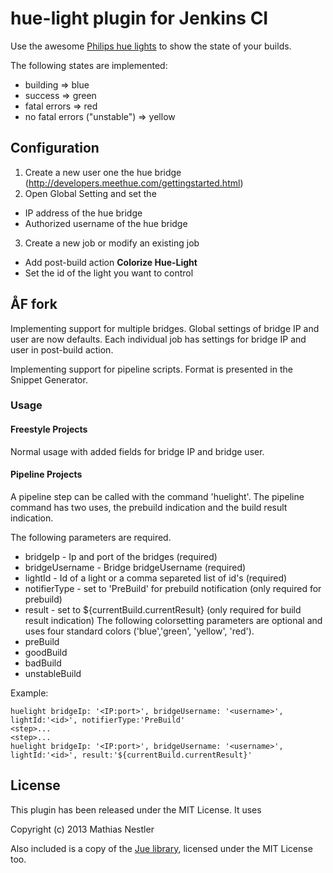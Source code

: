# hue-light plugin for Jenkins CI

Use the awesome [Philips hue lights](https://www.meethue.com) to show the state of your builds.

The following states are implemented:

* building => blue
* success => green
* fatal errors => red
* no fatal errors ("unstable") => yellow


## Configuration

1. Create a new user one the hue bridge (http://developers.meethue.com/gettingstarted.html)
2. Open Global Setting and set the
  * IP address of the hue bridge
  * Authorized username of the hue bridge
3. Create a new job or modify an existing job
  * Add post-build action **Colorize Hue-Light**
  * Set the id of the light you want to control


## ÅF fork

Implementing support for multiple bridges. Global settings of bridge IP and
user are now defaults. Each individual job has settings for bridge IP and user
in post-build action.

Implementing support for pipeline scripts. Format is presented in the Snippet
Generator.

### Usage
#### Freestyle Projects
Normal usage with added fields for bridge IP and bridge user.
#### Pipeline Projects
A pipeline step can be called with the command 'huelight'.
The pipeline command has two uses, the prebuild indication and the build
result indication.

The following parameters are required.
* bridgeIp  - Ip and port of the bridges (required)
* bridgeUsername  - Bridge bridgeUsername (required)
* lightId - Id of a light or a comma separeted list of id's (required)
* notifierType  - set to 'PreBuild' for prebuild notification (only required for prebuild)
* result  - set to ${currentBuild.currentResult} (only required for build result indication)
The following colorsetting parameters are optional and uses four standard colors ('blue','green', 'yellow', 'red').
* preBuild
* goodBuild
* badBuild
* unstableBuild

Example:
```
huelight bridgeIp: '<IP:port>', bridgeUsername: '<username>', lightId:'<id>', notifierType:'PreBuild'
<step>...
<step>...
huelight bridgeIp: '<IP:port>', bridgeUsername: '<username>', lightId:'<id>', result:'${currentBuild.currentResult}'
 ```

## License

This plugin has been released under the MIT License. It uses

Copyright (c) 2013 Mathias Nestler

Also included is a copy of the [Jue library](https://github.com/Q42/Jue), licensed under the MIT License too.
